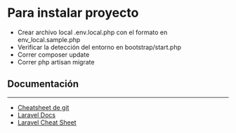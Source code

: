 # Para instalar proyecto

- Crear archivo local .env.local.php con el formato en env_local.sample.php
- Verificar la detección del entorno en bootstrap/start.php
- Correr composer update
- Correr php artisan migrate

## Documentación
-------------
- [Cheatsheet de git](http://rogerdudler.github.io/git-guide/index.es.html)
- [Laravel Docs](http://laravel.com/docs/docs)
- [Laravel Cheat Sheet](http://cheats.jesse-obrien.ca/)

